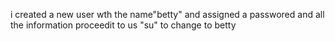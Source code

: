 i created a new user wth the name"betty" and assigned a passwored and all the information proceedit to us "su" to change to betty
